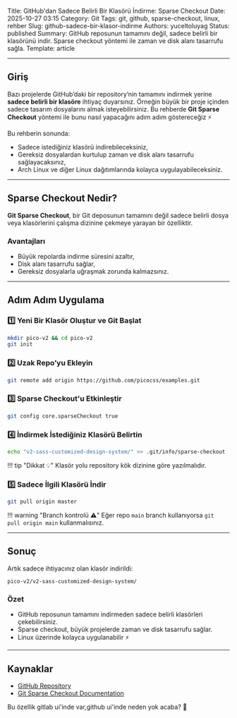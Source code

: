 Title: GitHub'dan Sadece Belirli Bir Klasörü İndirme: Sparse Checkout
Date: 2025-10-27 03:15
Category: Git
Tags: git, github, sparse-checkout, linux, rehber
Slug: github-sadece-bir-klasor-indirme
Authors: yuceltoluyag
Status: published
Summary: GitHub reposunun tamamını değil, sadece belirli bir klasörünü indir. Sparse checkout yöntemi ile zaman ve disk alanı tasarrufu sağla.
Template: article

---

## Giriş

Bazı projelerde GitHub’daki bir repository’nin tamamını indirmek yerine **sadece belirli bir klasöre** ihtiyaç duyarsınız.
Örneğin büyük bir proje içinden sadece tasarım dosyalarını almak isteyebilirsiniz. Bu rehberde **Git Sparse Checkout** yöntemi ile bunu nasıl yapacağını adım adım göstereceğiz ⚡

Bu rehberin sonunda:

- Sadece istediğiniz klasörü indirebileceksiniz,
- Gereksiz dosyalardan kurtulup zaman ve disk alanı tasarrufu sağlayacaksınız,
- Arch Linux ve diğer Linux dağıtımlarında kolayca uygulayabileceksiniz.

---

## Sparse Checkout Nedir?

**Git Sparse Checkout**, bir Git deposunun tamamını değil sadece belirli dosya veya klasörlerini çalışma dizinine çekmeye yarayan bir özelliktir.

### Avantajları

- Büyük repolarda indirme süresini azaltır,
- Disk alanı tasarrufu sağlar,
- Gereksiz dosyalarla uğraşmak zorunda kalmazsınız.

---

## Adım Adım Uygulama

### 1️⃣ Yeni Bir Klasör Oluştur ve Git Başlat

```bash
mkdir pico-v2 && cd pico-v2
git init
```

### 2️⃣ Uzak Repo’yu Ekleyin

```bash
git remote add origin https://github.com/picocss/examples.git
```

### 3️⃣ Sparse Checkout'u Etkinleştir

```bash
git config core.sparseCheckout true
```

### 4️⃣ İndirmek İstediğiniz Klasörü Belirtin

```bash
echo "v2-sass-customized-design-system/" >> .git/info/sparse-checkout
```

!!! tip "Dikkat 💡"
Klasör yolu repository kök dizinine göre yazılmalıdır.

### 5️⃣ Sadece İlgili Klasörü İndir

```bash
git pull origin master
```

!!! warning "Branch kontrolü ⚠️"
Eğer repo `main` branch kullanıyorsa `git pull origin main` kullanmalısınız.

---

## Sonuç

Artık sadece ihtiyacınız olan klasör indirildi:

```
pico-v2/v2-sass-customized-design-system/
```

### Özet

- GitHub reposunun tamamını indirmeden sadece belirli klasörleri çekebilirsiniz.
- Sparse checkout, büyük projelerde zaman ve disk tasarrufu sağlar.
- Linux üzerinde kolayca uygulanabilir ⚡

---

## Kaynaklar

- [GitHub Repository](https://github.com/picocss/examples)
- [Git Sparse Checkout Documentation](https://git-scm.com/docs/git-sparse-checkout)

Bu özellik gitlab ui'inde var,github ui'inde neden yok acaba? 🤔
